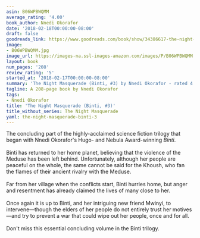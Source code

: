 ```yaml
---
asin: B06WPBWQMM
average_rating: '4.00'
book_author: Nnedi Okorafor
date: '2018-02-18T00:00:00-08:00'
draft: false
goodreads_link: https://www.goodreads.com/book/show/34386617-the-night-masquerade
image:
- B06WPBWQMM.jpg
image_url: https://images-na.ssl-images-amazon.com/images/P/B06WPBWQMM.01._SCLZZZZZZZ.jpg
layout: book
num_pages: '208'
review_rating: '5'
started_at: '2018-02-17T00:00:00-08:00'
summary: 'The Night Masquerade (Binti, #3) by Nnedi Okorafor - rated 4.00/5 on Goodreads'
tagline: A 208-page book by Nnedi Okorafor
tags:
- Nnedi Okorafor
title: 'The Night Masquerade (Binti, #3)'
title_without_series: The Night Masquerade
yaml: the-night-masquerade-binti-3
---
```


The concluding part of the highly-acclaimed science fiction trilogy that began with Nnedi Okorafor's Hugo- and Nebula Award-winning <i>Binti</i>. <br /><br />Binti has returned to her home planet, believing that the violence of the Meduse has been left behind. Unfortunately, although her people are peaceful on the whole, the same cannot be said for the Khoush, who fan the flames of their ancient rivalry with the Meduse. <br /><br />Far from her village when the conflicts start, Binti hurries home, but anger and resentment has already claimed the lives of many close to her. <br /><br />Once again it is up to Binti, and her intriguing new friend Mwinyi, to intervene—though the elders of her people do not entirely trust her motives—and try to prevent a war that could wipe out her people, once and for all. <br /><br />Don't miss this essential concluding volume in the Binti trilogy.